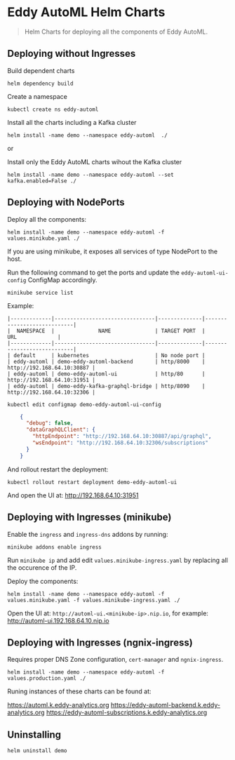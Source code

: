 # Eddy AutoML Helm Charts

> Helm Charts for deploying all the components of Eddy AutoML.

## Deploying without Ingresses

Build dependent charts
```
helm dependency build
```

Create a namespace
```
kubectl create ns eddy-automl
```

Install all the charts including a Kafka cluster
```
helm install -name demo --namespace eddy-automl  ./
```

or 

Install only the Eddy AutoML charts wihout the Kafka cluster

```
helm install -name demo --namespace eddy-automl --set kafka.enabled=False ./
```

## Deploying with NodePorts

Deploy all the components:

```
helm install -name demo --namespace eddy-automl -f values.minikube.yaml ./
```

If you are using minikube, it exposes all services of type NodePort to the host.

Run the following command to get the ports and update the `eddy-automl-ui-config` ConfigMap accordingly.

```
minikube service list
```

Example:
```
|-------------|--------------------------------|--------------|----------------------------|
|  NAMESPACE  |              NAME              | TARGET PORT  |            URL             |
|-------------|--------------------------------|--------------|----------------------------|
| default     | kubernetes                     | No node port |
| eddy-automl | demo-eddy-automl-backend       | http/8000    | http://192.168.64.10:30887 |
| eddy-automl | demo-eddy-automl-ui            | http/80      | http://192.168.64.10:31951 |
| eddy-automl | demo-eddy-kafka-graphql-bridge | http/8090    | http://192.168.64.10:32306 |
```

```
kubectl edit configmap demo-eddy-automl-ui-config

```

```json
    {
      "debug": false,
      "dataGraphQLClient": {
        "httpEndpoint": "http://192.168.64.10:30887/api/graphql",
        "wsEndpoint": "http://192.168.64.10:32306/subscriptions"
      }
    }
```

And rollout restart the deployment:

```
kubectl rollout restart deployment demo-eddy-automl-ui 

```

And open the UI at: http://192.168.64.10:31951

## Deploying with Ingresses (minikube)

Enable the `ingress` and `ingress-dns` addons by running:

```
minikube addons enable ingress
```

Run `minikube ip` and add edit `values.minikube-ingress.yaml` by replacing all the occurence of the IP.

Deploy the components:

```
helm install -name demo --namespace eddy-automl -f values.minikube.yaml -f values.minikube-ingress.yaml ./
```

Open the UI at: `http://automl-ui.<minikube-ip>.nip.io`, for example: http://automl-ui.192.168.64.10.nip.io

## Deploying with Ingresses (ngnix-ingress)

Requires proper DNS Zone configuration, `cert-manager` and `ngnix-ingress`. 

```
helm install -name demo --namespace eddy-automl -f values.production.yaml ./
```

Runing instances of these charts can be found at: 

https://automl.k.eddy-analytics.org
https://eddy-automl-backend.k.eddy-analytics.org
https://eddy-automl-subscriptions.k.eddy-analytics.org

## Uninstalling

```
helm uninstall demo
```
